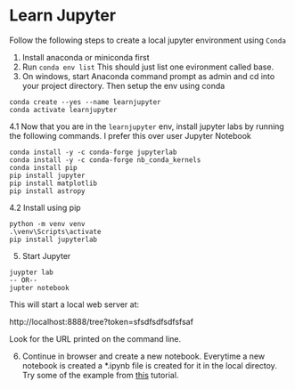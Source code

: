 # Learn Jupyter

Follow the following steps to create a local jupyter environment using `Conda`

1. Install anaconda or miniconda first
2. Run `conda env list` This should just list one evironment called base.
3. On windows, start Anaconda command prompt as admin and cd into your project directory. Then setup the env using conda

```
conda create --yes --name learnjupyter
conda activate learnjupyter
```

4.1 Now that you are in the `learnjupyter` env, install jupyter labs by running the following commands. I prefer this over user Jupyter Notebook

```
conda install -y -c conda-forge jupyterlab
conda install -y -c conda-forge nb_conda_kernels
conda install pip
pip install jupyter
pip install matplotlib 
pip install astropy
```

4.2 Install using pip

```commandline
python -m venv venv
.\venv\Scripts\activate
pip install jupyterlab
```

5. Start Jupyter

```
juypter lab
-- OR--
jupter notebook
```

This will start a local web server at:

http://localhost:8888/tree?token=sfsdfsdfsdfsfsaf

Look for the URL printed on the command line.

6. Continue in browser and create a new notebook. Everytime a new notebook is created a *.ipynb file is created for it in the local directoy. 
Try some of the example from [this](https://realpython.com/jupyter-notebook-introduction/) tutorial.



